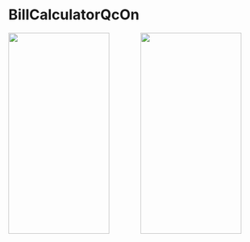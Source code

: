 # BillCalculatorQcOn
<div style="display:flex">
     <div style="flex:1;padding-right:10px;">
          <img src="https://user-images.githubusercontent.com/35946656/176522788-5786a15b-f3ce-4c5f-92cf-5b61b09f9836.png" width="200" height="400"/>
     </div>
     <div style="flex:1;padding-left:10px;">
          <img src="https://user-images.githubusercontent.com/35946656/176523439-00f6a720-146d-43c4-bcf7-4ca2293ea9de.png" width="200" height="400"/>
     </div>
</div>
